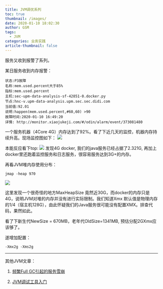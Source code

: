 ```yaml
---
title: JVM调优系列
toc: true
thumbnail: /images/
date: 2020-01-10 18:02:30
author: GSM
tags:
  - JVM
categories: 业务实践
article-thumbnail: false
---
```

服务又收到报警了系列。
<!--more-->
某日服务收到内存报警： 
```
状态:P3故障
名称:mem.used.percent大于85%
指标:mem.used.percent
主机:sec-upm-data-analysis-sf-42851-0.docker.py
节点:hnc-v.upm-data-analysis.upm.sec.sec.didi.com
当前值:92.01
说明:happen(mem.used.percent,#60,60) >90
故障时间:2020-01-10 16:49:20
详情: http://monitor.xiaojukeji.com/#/odin/alarm/event/373081480
```

一个服务机器（4Core 4G）内存达到了92%。看了下近几天的监控，机器内存持续升高。现场监控图如下：
![](monitor.jpg)

本能反应看下top:
![](top.png)
发现4G docker, 我们的java服务已经占据了2.321G, 再加上docker里还跑着监控服务和日志服务，很容易服务达到3G+的内存。

再看JVM堆内存使用分布：
```
jmap -heap 970
```
![](jmap.png)

这里发现一个很奇怪的地方MaxHeapSize 竟然近30G，而docker的内存只是4G，说明JVM对堆的内存并没有进行实际限制。我们知道Xmx 默认值是物理内存的1/4（宿主机128G），由此怀疑我们的Java服务很可能没有配置XMX。排查代码，果然如此。

看了下新生代NewSize = 670MB，老年代OldSize=1341MB, 预估分配2GXmx应该够了。

遂增加配置：
```
-Xmx2g -Xms2g
```


---
其他JVM文章：
1. [频繁Full GC引起的服务雪崩](https://gsmtoday.github.io/2018/10/15/%E6%8E%A5%E5%8F%A3%E8%B6%85%E6%97%B6%E5%BC%95%E8%B5%B7%E7%B3%BB%E7%BB%9F%E9%9B%AA%E5%B4%A9%E5%8E%9F%E5%9B%A0%E5%8F%8D%E6%80%9D/)

2. [JVM调试工具入门](https://gsmtoday.github.io/2016/10/17/jvm-debug/)



























